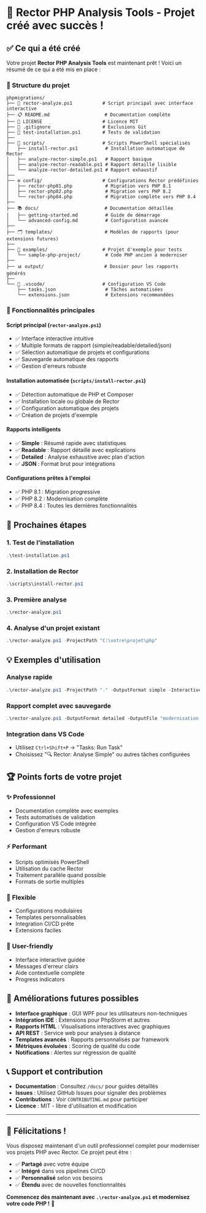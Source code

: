 # 🎉 Rector PHP Analysis Tools - Projet créé avec succès !

## ✅ Ce qui a été créé

Votre projet **Rector PHP Analysis Tools** est maintenant prêt ! Voici un résumé de ce qui a été mis en place :

### 📁 Structure du projet
```
phpmigrations/
├── 📜 rector-analyze.ps1           # Script principal avec interface interactive
├── 📋 README.md                    # Documentation complète
├── 📄 LICENSE                      # Licence MIT
├── 🔧 .gitignore                   # Exclusions Git
├── 🧪 test-installation.ps1        # Tests de validation
├── 
├── 📂 scripts/                     # Scripts PowerShell spécialisés
│   ├── install-rector.ps1          # Installation automatique de Rector
│   ├── analyze-rector-simple.ps1   # Rapport basique
│   ├── analyze-rector-readable.ps1 # Rapport détaillé lisible  
│   └── analyze-rector-detailed.ps1 # Rapport exhaustif
├── 
├── ⚙️ config/                      # Configurations Rector prédéfinies
│   ├── rector-php81.php            # Migration vers PHP 8.1
│   ├── rector-php82.php            # Migration vers PHP 8.2
│   └── rector-php84.php            # Migration complète vers PHP 8.4
├── 
├── 📚 docs/                        # Documentation détaillée
│   ├── getting-started.md          # Guide de démarrage
│   └── advanced-config.md          # Configuration avancée
├── 
├── 🗂️ templates/                   # Modèles de rapports (pour extensions futures)
├── 
├── 💼 examples/                    # Projet d'exemple pour tests
│   └── sample-php-project/         # Code PHP ancien à moderniser
├── 
├── 📊 output/                      # Dossier pour les rapports générés
├── 
└── 🎨 .vscode/                     # Configuration VS Code
    ├── tasks.json                  # Tâches automatisées
    └── extensions.json             # Extensions recommandées
```

### 🚀 Fonctionnalités principales

#### **Script principal** (`rector-analyze.ps1`)
- ✅ Interface interactive intuitive
- ✅ Multiple formats de rapport (simple/readable/detailed/json)
- ✅ Sélection automatique de projets et configurations
- ✅ Sauvegarde automatique des rapports
- ✅ Gestion d'erreurs robuste

#### **Installation automatisée** (`scripts/install-rector.ps1`)
- ✅ Détection automatique de PHP et Composer
- ✅ Installation locale ou globale de Rector
- ✅ Configuration automatique des projets
- ✅ Création de projets d'exemple

#### **Rapports intelligents**
- ✅ **Simple** : Résumé rapide avec statistiques
- ✅ **Readable** : Rapport détaillé avec explications
- ✅ **Detailed** : Analyse exhaustive avec plan d'action
- ✅ **JSON** : Format brut pour intégrations

#### **Configurations prêtes à l'emploi**
- ✅ PHP 8.1 : Migration progressive
- ✅ PHP 8.2 : Modernisation complète  
- ✅ PHP 8.4 : Toutes les dernières fonctionnalités

## 🎯 Prochaines étapes

### 1. **Test de l'installation**
```powershell
.\test-installation.ps1
```

### 2. **Installation de Rector**
```powershell
.\scripts\install-rector.ps1
```

### 3. **Première analyse**
```powershell
.\rector-analyze.ps1
```

### 4. **Analyse d'un projet existant**
```powershell
.\rector-analyze.ps1 -ProjectPath "C:\votre\projet\php"
```

## 💡 Exemples d'utilisation

### **Analyse rapide**
```powershell
.\rector-analyze.ps1 -ProjectPath "." -OutputFormat simple -Interactive:$false
```

### **Rapport complet avec sauvegarde**
```powershell
.\rector-analyze.ps1 -OutputFormat detailed -OutputFile "modernisation-plan.md"
```

### **Integration dans VS Code**
- Utilisez `Ctrl+Shift+P` → "Tasks: Run Task"
- Choisissez "🔍 Rector: Analyse Simple" ou autres tâches configurées

## 🏆 Points forts de votre projet

### ✨ **Professionnel**
- Documentation complète avec exemples
- Tests automatisés de validation
- Configuration VS Code intégrée
- Gestion d'erreurs robuste

### ⚡ **Performant**
- Scripts optimisés PowerShell
- Utilisation du cache Rector
- Traitement parallèle quand possible
- Formats de sortie multiples

### 🔧 **Flexible**
- Configurations modulaires
- Templates personnalisables
- Integration CI/CD prête
- Extensions faciles

### 📱 **User-friendly**
- Interface interactive guidée
- Messages d'erreur clairs
- Aide contextuelle complète
- Progress indicators

## 🚧 Améliorations futures possibles

- **Interface graphique** : GUI WPF pour les utilisateurs non-techniques
- **Intégration IDE** : Extensions pour PhpStorm et autres
- **Rapports HTML** : Visualisations interactives avec graphiques
- **API REST** : Service web pour analyses à distance
- **Templates avancés** : Rapports personnalisés par framework
- **Métriques évoluées** : Scoring de qualité du code
- **Notifications** : Alertes sur régression de qualité

## 📞 Support et contribution

- **Documentation** : Consultez `/docs/` pour guides détaillés
- **Issues** : Utilisez GitHub Issues pour signaler des problèmes
- **Contributions** : Voir `CONTRIBUTING.md` pour participer
- **Licence** : MIT - libre d'utilisation et modification

---

## 🎊 Félicitations !

Vous disposez maintenant d'un outil professionnel complet pour moderniser vos projets PHP avec Rector. Ce projet peut être :

- ✅ **Partagé** avec votre équipe
- ✅ **Intégré** dans vos pipelines CI/CD  
- ✅ **Personnalisé** selon vos besoins
- ✅ **Étendu** avec de nouvelles fonctionnalités

**Commencez dès maintenant avec `.\rector-analyze.ps1` et modernisez votre code PHP !** 🚀

